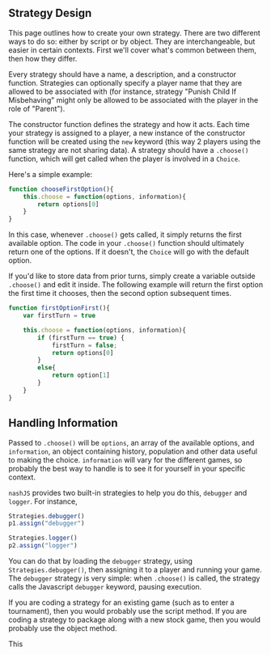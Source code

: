 ## Strategy Design

This page outlines how to create your own strategy. There are two different ways to do so: either by script or by object. They are interchangeable, but easier in certain contexts. First we'll cover what's common between them, then how they differ.

Every strategy should have a name, a description, and a constructor function. Strategies can optionally specify a player name that they are allowed to be associated with (for instance, strategy "Punish Child If Misbehaving" might only be allowed to be associated with the player in the role of "Parent").

The constructor function defines the strategy and how it acts. Each time your strategy is assigned to a player, a new instance of the constructor function will be created using the `new` keyword (this way 2 players using the same strategy are not sharing data). A strategy should have a `.choose()` function, which will get called when the player is involved in a `Choice`.

Here's a simple example:
```js
function chooseFirstOption(){
	this.choose = function(options, information){
		return options[0]
	}
}
```

In this case, whenever `.choose()` gets called, it simply returns the first available option. The code in your `.choose()` function should ultimately return one of the options. If it doesn't, the `Choice` will go with the default option.

If you'd like to store data from prior turns, simply create a variable outside `.choose()` and edit it inside. The following example will return the first option the first time it chooses, then the second option subsequent times.

```js
function firstOptionFirst(){
	var firstTurn = true

	this.choose = function(options, information){
		if (firstTurn == true) {
			firstTurn = false;
			return options[0]
		}
		else{
			return option[1]
		}
	}
}
```

## Handling Information

Passed to `.choose()` will be `options`, an array of the available options, and `information`, an object containing history, population and other data useful to making the choice. `information` will vary for the different games, so probably the best way to handle is to see it for yourself in your specific context.

`nashJS` provides two built-in strategies to help you do this, `debugger` and `logger`. For instance,

```js
Strategies.debugger()
p1.assign("debugger")

Strategies.logger()
p2.assign("logger")
```

You can do that by loading the `debugger` strategy, using `Strategies.debugger()`, then assigning it to a player and running your game. The `debugger` strategy is very simple: when `.choose()` is called, the strategy calls the Javascript `debugger` keyword, pausing execution.

If you are coding a strategy for an existing game (such as to enter a tournament), then you would probably use the script method. If you are coding a strategy to package along with a new stock game, then you would probably use the object method.

This
